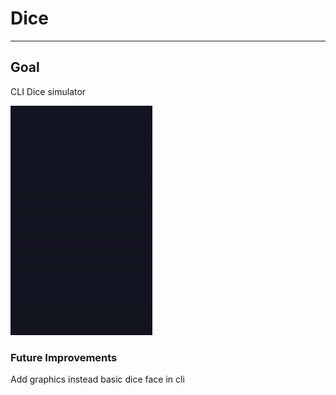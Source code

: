 # Dice

___

## Goal

CLI Dice simulator

![CLI](./dice.gif)

### Future Improvements

Add graphics instead basic dice face in cli